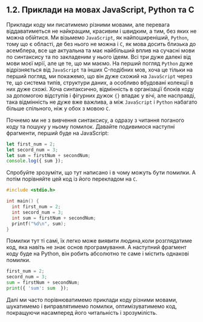 ## 1.2. Приклади на мовах JavaScript, Python та C

Приклади коду ми писатимемо різними мовами, але перевага віддаватиметься не найкращим, красивим і швидким, а тим, без яких не можна обійтися. Ми візьмемо `JavaScript`, як найпоширеніший, `Python`, тому що є області, де без нього не можна і `C`, як мова досить близька до асемблера, все ще  актуальна та має найбільший вплив на сучасні мови по синтаксису та по закладеним у нього ідеям. Всі три дуже далекі від мови моєї мрії, але це те, що ми маємо. На перший погляд `Python` дуже відрізняється від `JavaScript` та інших C-подібних мов, хоча це тільки на перший погляд, ми покажемо, що він дуже схожий на `JavaScript` через те, що система типів, структури даних, а особливо вбудовані колекції в них дуже схожі. Хоча синтаксично, відмінність в організації блоків коду за допомогою відступів і фігурних дужок `{}` впадає у вічі, але насправді, така відмінність не дуже вже важлива, а між `JavaScript` і `Python` набагато більше спільного, ніж у обох з мовою `C`.

Почнемо ми не з вивчення синтаксису, а одразу з читання поганого коду та пошуку у ньому помилок. Давайте подивимося наступні фрагменти, перший буде на JavaScript:

```js
let first_num = 2;
let secord_num = 3;
let sum = firstNum + secondNum;
console.log({ sum });
```

Спробуйте зрозуміти, що тут написано і в чому можуть бути помилки. А потім порівняйте цей код із його перекладом на `C`.

```c
#include <stdio.h>

int main() {
  int first_num = 2;
  int secord_num = 3;
  int sum = firstNum + secondNum;
  printf("%d\n", sum);
}
```

Помилки тут ті самі, їх легко може виявити людина,коли розглядатиме код, яка навіть не знає основ програмування. А наступний фрагмент коду буде на Python, він робить абсолютно те саме і містить однакові помилки.

```py
first_num = 2;
secord_num = 3;
sum = firstNum + secondNum;
print({ 'sum': sum  });
```

Далі ми часто порівнюватимемо приклади коду різними мовами, шукатимемо і виправлятимемо помилки, оптимізуватимемо код, покращуючи насамперед його читальність і зрозумілість.
